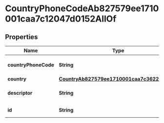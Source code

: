 

# CountryPhoneCodeAb827579ee1710001caa7c12047d0152AllOf


## Properties

| Name | Type | Description | Notes |
|------------ | ------------- | ------------- | -------------|
|**countryPhoneCode** | **String** | The phone code for a country. |  [optional] |
|**country** | [**CountryAb827579ee1710001caa7c36228c0153**](CountryAb827579ee1710001caa7c36228c0153.md) |  |  [optional] |
|**descriptor** | **String** | A preview of the instance |  [optional] |
|**id** | **String** | Id of the instance |  [optional] |



